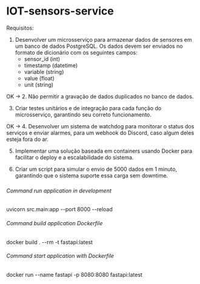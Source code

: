 # IOT-sensors-service


Requisitos:

1. Desenvolver um microsserviço para armazenar dados de sensores em um banco de dados PostgreSQL. Os dados devem ser enviados no formato de dicionário com os seguintes campos:
   - sensor_id (int)
   - timestamp (datetime)
   - variable (string)
   - value (float)
   - unit (string)

OK -> 2. Não permitir a gravação de dados duplicados no banco de dados.

3. Criar testes unitários e de integração para cada função do microsserviço, garantindo seu correto funcionamento.

OK -> 4. Desenvolver um sistema de watchdog para monitorar o status dos serviços e enviar alarmes, para um webhook do Discord, caso algum deles esteja fora do ar.

5. Implementar uma solução baseada em containers usando Docker para facilitar o deploy e a escalabilidade do sistema.

6. Criar um script para simular o envio de 5000 dados em 1 minuto, garantindo que o sistema suporte essa carga sem downtime.


### 

###### Command run application in development
uvicorn src.main:app --port 8000 --reload


###### Command build application Dockerfile
docker build . --rm -t fastapi:latest


###### Command start application with Dockerfile
 docker run --name fastapi -p 8080:8080 fastapi:latest